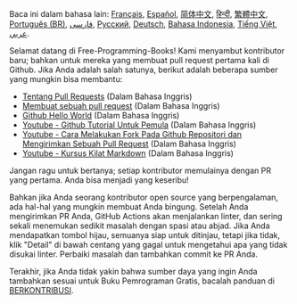 Baca ini dalam bahasa lain: [Français](HOWTO-fr.md), [Español](HOWTO-es.md), [简体中文](HOWTO-zh.md), [हिन्दी](HOWTO-hi.md), [繁體中文](HOWTO-zh_TW.md), [Português (BR)](HOWTO-pt_BR.md), [فارسی](HOWTO-fa_IR.md), [Русский](HOWTO-ru.md), [Deutsch](HOWTO-de.md), [Bahasa Indonesia](HOWTO-id.md), [Tiếng Việt](HOWTO-vi.md), [عربي](HOWTO-ar.md).

Selamat datang di Free-Programming-Books! Kami menyambut kontributor baru; bahkan untuk mereka yang membuat pull request pertama kali di Github. Jika Anda adalah salah satunya, berikut adalah beberapa sumber yang mungkin bisa membantu:

* [Tentang Pull Requests](https://help.github.com/articles/about-pull-requests/) (Dalam Bahasa Inggris)
* [Membuat sebuah pull request](https://docs.github.com/en/free-pro-team@latest/github/collaborating-with-issues-and-pull-requests/creating-a-pull-request) (Dalam Bahasa Inggris)
* [Github Hello World](https://guides.github.com/activities/hello-world/) (Dalam Bahasa Inggris)
* [Youtube - Github Tutorial Untuk Pemula](https://www.youtube.com/watch?v=0fKg7e37bQE) (Dalam Bahasa Inggris)
* [Youtube - Cara Melakukan Fork Pada Github Repositori dan Mengirimkan Sebuah Pull Request](https://www.youtube.com/watch?v=G1I3HF4YWEw) (Dalam Bahasa Inggris)
* [Youtube - Kursus Kilat Markdown](https://www.youtube.com/watch?v=HUBNt18RFbo) (Dalam Bahasa Inggris)

Jangan ragu untuk bertanya; setiap kontributor memulainya dengan PR yang pertama. Anda bisa menjadi yang keseribu!

Bahkan jika Anda seorang kontributor open source yang berpengalaman, ada hal-hal yang mungkin membuat Anda bingung. Setelah Anda mengirimkan PR Anda, GitHub Actions akan menjalankan linter, dan sering sekali menemukan sedikit masalah dengan spasi atau abjad. Jika Anda mendapatkan tombol hijau, semuanya siap untuk ditinjau, tetapi jika tidak, klik "Detail" di bawah centang yang gagal untuk mengetahui apa yang tidak disukai linter. Perbaiki masalah dan tambahkan commit ke PR Anda.

Terakhir, jika Anda tidak yakin bahwa sumber daya yang ingin Anda tambahkan sesuai untuk Buku Pemrograman Gratis, bacalah panduan di [BERKONTRIBUSI](CONTRIBUTING-id.md). 
